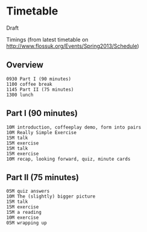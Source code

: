 # Timetable #

Draft

Timings (from latest timetable on
http://www.flossuk.org/Events/Spring2013/Schedule)

## Overview

    0930 Part I (90 minutes)
    1100 coffee break
    1145 Part II (75 minutes)
    1300 lunch

## Part I (90 minutes)

    10M introduction, coffeeplay demo, form into pairs
    10M Really Simple Exercise
    15M talk
    15M exercise
    15M talk
    15M exercise
    10M recap, looking forward, quiz, minute cards

## Part II (75 minutes)

    05M quiz answers
    10M The (slightly) bigger picture
    15M talk
    15M exercise
    15M a reading
    10M exercise
    05M wrapping up
